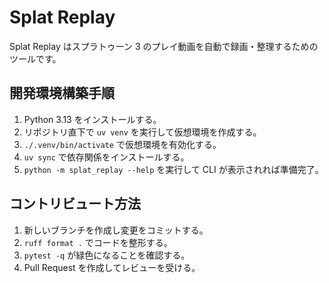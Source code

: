 # Splat Replay

Splat Replay はスプラトゥーン 3 のプレイ動画を自動で録画・整理するためのツールです。

## 開発環境構築手順
1. Python 3.13 をインストールする。
2. リポジトリ直下で `uv venv` を実行して仮想環境を作成する。
3. `./.venv/bin/activate` で仮想環境を有効化する。
4. `uv sync` で依存関係をインストールする。
5. `python -m splat_replay --help` を実行して CLI が表示されれば準備完了。

## コントリビュート方法
1. 新しいブランチを作成し変更をコミットする。
2. `ruff format .` でコードを整形する。
3. `pytest -q` が緑色になることを確認する。
4. Pull Request を作成してレビューを受ける。
